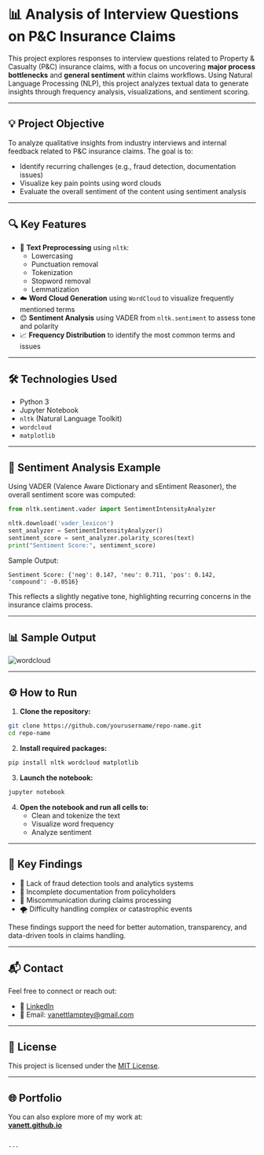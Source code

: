 # 📊 Analysis of Interview Questions on P&C Insurance Claims

This project explores responses to interview questions related to Property & Casualty (P&C) insurance claims, with a focus on uncovering **major process bottlenecks** and **general sentiment** within claims workflows. Using Natural Language Processing (NLP), this project analyzes textual data to generate insights through frequency analysis, visualizations, and sentiment scoring.

---

## 💡 Project Objective

To analyze qualitative insights from industry interviews and internal feedback related to P&C insurance claims. The goal is to:
- Identify recurring challenges (e.g., fraud detection, documentation issues)
- Visualize key pain points using word clouds
- Evaluate the overall sentiment of the content using sentiment analysis

---

## 🔍 Key Features

- 🧼 **Text Preprocessing** using `nltk`:
  - Lowercasing
  - Punctuation removal
  - Tokenization
  - Stopword removal
  - Lemmatization
- ☁️ **Word Cloud Generation** using `WordCloud` to visualize frequently mentioned terms
- 😊 **Sentiment Analysis** using VADER from `nltk.sentiment` to assess tone and polarity
- 📈 **Frequency Distribution** to identify the most common terms and issues

---

## 🛠️ Technologies Used

- Python 3
- Jupyter Notebook
- `nltk` (Natural Language Toolkit)
- `wordcloud`
- `matplotlib`

---

## 🧪 Sentiment Analysis Example

Using VADER (Valence Aware Dictionary and sEntiment Reasoner), the overall sentiment score was computed:

```python
from nltk.sentiment.vader import SentimentIntensityAnalyzer

nltk.download('vader_lexicon')
sent_analyzer = SentimentIntensityAnalyzer()
sentiment_score = sent_analyzer.polarity_scores(text)
print("Sentiment Score:", sentiment_score)
```

Sample Output:
```
Sentiment Score: {'neg': 0.147, 'neu': 0.711, 'pos': 0.142, 'compound': -0.0516}
```

This reflects a slightly negative tone, highlighting recurring concerns in the insurance claims process.

---

## 📊 Sample Output

![wordcloud]([https://drive.google.com/file/d/1NfRwb87KsBXVK2KeZYHFY0_oBlV184AR/view?usp=sharing])



---

## ⚙️ How to Run

1. **Clone the repository:**

```bash
git clone https://github.com/yourusername/repo-name.git
cd repo-name
```

2. **Install required packages:**

```bash
pip install nltk wordcloud matplotlib
```

3. **Launch the notebook:**

```bash
jupyter notebook
```

4. **Open the notebook and run all cells to:**
   - Clean and tokenize the text
   - Visualize word frequency
   - Analyze sentiment

---

## 🔎 Key Findings

- 🚫 Lack of fraud detection tools and analytics systems
- 📄 Incomplete documentation from policyholders
- 💬 Miscommunication during claims processing
- 🌪️ Difficulty handling complex or catastrophic events

These findings support the need for better automation, transparency, and data-driven tools in claims handling.

---

## 📬 Contact

Feel free to connect or reach out:

- 🔗 [LinkedIn]([https://www.linkedin.com/in/vanett-lamptey]) 
- 📧 Email: vanettlamptey@gmail.com 

---

## 📄 License

This project is licensed under the [MIT License](LICENSE).

---

## 🌐 Portfolio

You can also explore more of my work at:  
**[vanett.github.io](https://vanett.github.io)** 
```

---

